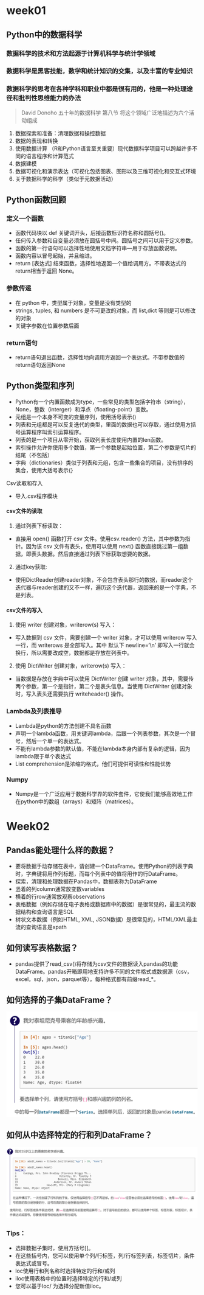 # week01
## Python中的数据科学
### 数据科学的技术和方法起源于计算机科学与统计学领域
### 数据科学是黑客技能，数学和统计知识的交集，以及丰富的专业知识
### 数据科学的思考在各种学科和职业中都是很有用的，他是一种处理途径和批判性思维能力的办法
> David Donoho 五十年的数据科学 第八节
将这个领域广泛地描述为六个活动组成
1. 数据探索和准备：清理数据和操控数据
2. 数据的表现和转换
3. 使用数据计算 （R和Python语言至关重要）现代数据科学项目可以跨越许多不同的语言程序和计算范式
4. 数据建模
5. 数据可视化和演示表达（可视化包括图表、图形以及三维可视化和交互式环境
6. 关于数据科学的科学（类似于元数据活动）

## Python函数回顾
### 定义一个函数
* 函数代码块以 def 关键词开头，后接函数标识符名称和圆括号()。
* 任何传入参数和自变量必须放在圆括号中间。圆括号之间可以用于定义参数。
* 函数的第一行语句可以选择性地使用文档字符串—用于存放函数说明。
* 函数内容以冒号起始，并且缩进。
* return [表达式] 结束函数，选择性地返回一个值给调用方。不带表达式的return相当于返回 None。
### 参数传递
* 在 python 中，类型属于对象，变量是没有类型的
* strings, tuples, 和 numbers 是不可更改的对象，而 list,dict 等则是可以修改的对象
* 关键字参数在位置参数后面
### return语句
* return语句退出函数，选择性地向调用方返回一个表达式。不带参数值的return语句返回None
 

## Python类型和序列
* Python有一个内置函数成为type，一些常见的类型包括字符串（string），None，整数（interger）和浮点（floating-point）变数。
* 元组是一个本身不可变的变量序列，使用括号表示()
* 列表和元组都是可以反复迭代的类型，里面的数据也可以存取，通过使用方括号运算程序叫索引运算程序。
* 列表的是一个项目从零开始，获取列表长度使用内置的len函数。
* 索引操作允许你使用多个数值，第一个参数是起始位置，第二个参数是切片的结尾（不包括）
* 字典（dictionaries）类似于列表和元组，包含一些集合的项目，没有排序的集合，使用大括号表示{}

Csv读取和存入
* 导入.csv程序模块
#### csv文件的读取
1.	通过列表下标读取：
 
* 直接用 open() 函数打开 csv 文件。使用csv.reader() 方法，其中参数为指针。因为该 csv 文件有表头，使用可以使用 next() 函数直接跳过第一组数据，即表头数据。然后直接通过列表下标获取想要的数据。
2.	通过key获取:
 
* 使用DictReader创建reader对象，不会包含表头那行的数据，而reader这个迭代器与reader创建的又不一样，遍历这个迭代器，返回来的是一个字典，不是列表。
#### csv文件的写入
1.	使用 writer 创建对象，writerow(s) 写入：
 
* 写入数据到 csv 文件，需要创建一个 writer 对象，才可以使用 writerow 写入一行，而 writerows 是全部写入。其中 默认下 newline=‘\n’ 即写入一行就会换行，所以需要改成空，数据都是存放在列表中。
2.	使用 DictWriter 创建对象，writerow(s) 写入：
* 当数据是存放在字典中可以使用 DictWriter 创建 writer 对象，其中，需要传两个参数，第一个是指针，第二个是表头信息。当使用 DictWriter 创建对象时，写入表头还需要执行 writeheader() 操作。
### Lambda及列表推导
* Lambda是python的方法创建不具名函数
* 声明一个lambda函数，用关键词lambda，后跟一个列表参数，其次是一个冒号，然后一个单一的表达式。
* 不能有lambda参数的默认值，不能在lambda本身内部有复杂的逻辑，因为lambda限于单个表达式
* List comprehension是浓缩的格式，他们可提供可读性和性能优势
### Numpy
* Numpy是一个广泛应用于数据科学界的软件套件，它使我们能够高效地工作在python中的数组（arrays）和矩阵（matrices）。

# Week02
## Pandas能处理什么样的数据？
* 要将数据手动存储在表中，请创建一个DataFrame。使用Python的列表字典时，字典键将用作列标题，而每个列表中的值将用作的行DataFrame。
* 探索，清理和处理数据在Pandas中，数据表称为DataFrame
* 竖着的列column通常放变数variables
* 横着的行row通常放观察observations
* 表格数据（例如存储在电子表格或数据库中的数据）是很常见的，最主流的数据结构和查询语言是SQL
* 树状文本数据（例如HTML, XML, JSON数据）是很常见的，HTML/XML最主流的查询语言是xpath
## 如何读写表格数据？
* pandas提供了read_csv()将存储为csv文件的数据读入pandas的功能DataFrame。pandas开箱即用地支持许多不同的文件格式或数据源（csv，excel，sql，json，parquet等），每种格式都有前缀read_*。
## 如何选择的子集DataFrame？
![Image text](https://github.com/xinyiLuo/pandas-/blob/master/photo/1.png)
## 如何从中选择特定的行和列DataFrame？
![Image text](https://github.com/xinyiLuo/pandas-/blob/master/photo/2.png)
### Tips：
* 选择数据子集时，使用方括号[]。
* 在这些括号内，您可以使用单个列/行标签，列/行标签列表，标签切片，条件表达式或冒号。
* loc使用行和列名称时选择特定的行和/或列
* iloc使用表格中的位置时选择特定的行和/或列
* 您可以基于loc/ 为选择分配新值iloc。




